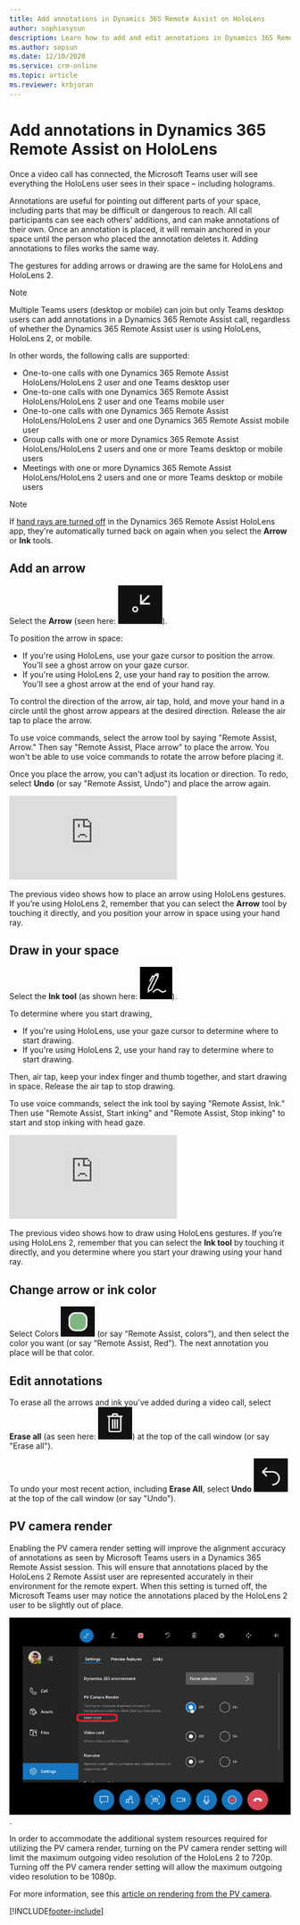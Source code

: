 ```yaml
---
title: Add annotations in Dynamics 365 Remote Assist on HoloLens
author: sophiasysun
description: Learn how to add and edit annotations in Dynamics 365 Remote Assist on HoloLens 
ms.author: sopsun
ms.date: 12/10/2020
ms.service: crm-online
ms.topic: article
ms.reviewer: krbjoran
---
```

# Add annotations in Dynamics 365 Remote Assist on HoloLens

Once a video call has connected, the Microsoft Teams user will see everything the HoloLens user sees in their space – including holograms. 

Annotations are useful for pointing out different parts of your space, including parts that may be difficult or dangerous to reach. All call participants can see each others’ additions, and can make annotations of their own. Once an annotation is placed, it will remain anchored in your space until the person who placed the annotation deletes it. Adding annotations to files works the same way.

The gestures for adding arrows or drawing are the same for HoloLens and HoloLens 2.

> [!Note]
> Multiple Teams users (desktop or mobile) can join but only Teams desktop users can add annotations in a Dynamics 365 Remote Assist call, regardless of whether the Dynamics 365 Remote Assist user is using HoloLens, HoloLens 2, or mobile.
>
> In other words, the following calls are supported:
>
> - One-to-one calls with one Dynamics 365 Remote Assist HoloLens/HoloLens 2 user and one Teams desktop user
> - One-to-one calls with one Dynamics 365 Remote Assist HoloLens/HoloLens 2 user and one Teams mobile user
> - One-to-one calls with one Dynamics 365 Remote Assist HoloLens/HoloLens 2 user and one Dynamics 365 Remote Assist mobile user
> - Group calls with one or more Dynamics 365 Remote Assist HoloLens/HoloLens 2 users and one or more Teams desktop or mobile users
> - Meetings with one or more Dynamics 365 Remote Assist HoloLens/HoloLens 2 users and one or more Teams desktop or mobile users

> [!NOTE]
> If [hand rays are turned off](hololens-hand-rays.md) in the Dynamics 365 Remote Assist HoloLens app, they're automatically turned back on again when you select the **Arrow** or **Ink** tools.

## Add an arrow 

Select the **Arrow** (seen here: ![Graphic showing the arrow icon.](media/RAHL_Arrow.png)). 

To position the arrow in space:

- If you're using HoloLens, use your gaze cursor to position the arrow. You'll see a ghost arrow on your gaze cursor.  
- If you're using HoloLens 2, use your hand ray to position the arrow. You'll see a ghost arrow at the end of your hand ray.

To control the direction of the arrow, air tap, hold, and move your hand in a circle until the ghost arrow appears at the desired direction. Release the air tap to place the arrow.

To use voice commands, select the arrow tool by saying "Remote Assist, Arrow." Then say "Remote Assist, Place arrow" to place the arrow. You won't be able to use voice commands to rotate the arrow before placing it.

Once you place the arrow, you can't adjust its location or direction. To redo, select **Undo** (or say "Remote Assist, Undo") and place the arrow again.

<div class="embeddedvideo"><iframe src="https://www.microsoft.com/videoplayer/embed/RE2F9qy" frameborder="0" allowfullscreen=""></iframe></div>

The previous video shows how to place an arrow using HoloLens gestures. If you’re using HoloLens 2, remember that you can select the **Arrow** tool by touching it directly, and you position your arrow in space using your hand ray. 

## Draw in your space

Select the **Ink tool** (as shown here: ![Graphic showing the ink icon.](media/RAHL_Ink.png)).

To determine where you start drawing,
- If you're using HoloLens, use your gaze cursor to determine where to start drawing.
- If you're using HoloLens 2, use your hand ray to determine where to start drawing.  

Then, air tap, keep your index finger and thumb together, and start drawing in space. Release the air tap to stop drawing. 

To use voice commands, select the ink tool by saying "Remote Assist, Ink." Then use "Remote Assist, Start inking" and "Remote Assist, Stop inking" to start and stop inking with head gaze. 

<div class="embeddedvideo"><iframe src="https://www.microsoft.com/videoplayer/embed/RE2F9qs" frameborder="0" allowfullscreen=""></iframe></div>

The previous video shows how to draw using HoloLens gestures. If you’re using HoloLens 2, remember that you can select the **Ink tool** by touching it directly, and you determine where you start your drawing using your hand ray. 

## Change arrow or ink color

Select Colors ![Color](media/RAHL_Color.png "Color") (or say “Remote Assist, colors”), and then select the color you want (or say “Remote Assist, Red”). The next annotation you place will be that color.

## Edit annotations

To erase all the arrows and ink you’ve added during a video call, select **Erase all** (as seen here: ![Graphic showing the "erase all" icon, which looks like a trash can.](media/RAHL_Trash.png)) at the top of the call window (or say "Erase all").

To undo your most recent action, including **Erase All**, select **Undo** ![Graphic showing the undo icon.](media/RAHL_Undo.png) at the top of the call window (or say "Undo").

## PV camera render

Enabling the PV camera render setting will improve the alignment accuracy of annotations as seen by Microsoft Teams users in a Dynamics 365 Remote Assist session. This will ensure that annotations placed by the HoloLens 2 Remote Assist user are represented accurately in their environment for the remote expert. When this setting is turned off, the Microsoft Teams user may notice the annotations placed by the HoloLens 2 user to be slightly out of place.

![Graphic showing the PV camera render setting](media/RAHL_PVSetting.png).

In order to accommodate the additional system resources required for utilizing the PV camera render, turning on the PV camera render setting will limit the maximum outgoing video resolution of the HoloLens 2 to 720p. Turning off the PV camera render setting will allow the maximum outgoing video resolution to be 1080p.

For more information, see this [article on rendering from the PV camera](/windows/mixed-reality/develop/platform-capabilities-and-apis/mixed-reality-capture-for-developers#render-from-the-pv-camera-opt-in).


[!INCLUDE[footer-include](../includes/footer-banner.md)]
